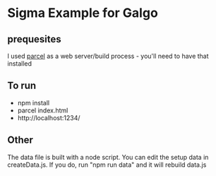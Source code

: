 # Sigma Example for Galgo

## prequesites

I used [parcel](https://parceljs.org/getting_started.html) as a web server/build process - you'll need to have that installed 

## To run

* npm install
* parcel index.html
* http://localhost:1234/

## Other

The data file is built with a node script. You can edit the setup data in createData.js. If you do, run "npm run data" and it will rebuild data.js
    